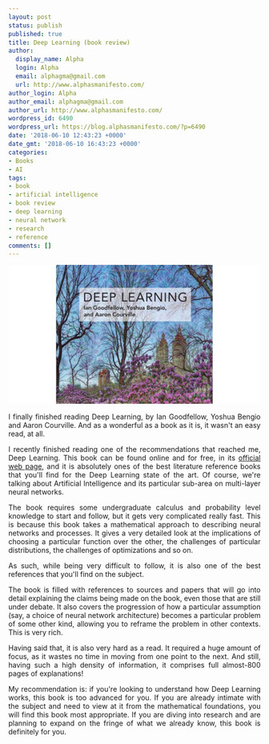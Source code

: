 ```yaml
---
layout: post
status: publish
published: true
title: Deep Learning (book review)
author:
  display_name: Alpha
  login: Alpha
  email: alphagma@gmail.com
  url: http://www.alphasmanifesto.com/
author_login: Alpha
author_email: alphagma@gmail.com
author_url: http://www.alphasmanifesto.com/
wordpress_id: 6490
wordpress_url: https://blog.alphasmanifesto.com/?p=6490
date: '2018-06-10 12:43:23 +0000'
date_gmt: '2018-06-10 16:43:23 +0000'
categories:
- Books
- AI
tags:
- book
- artificial intelligence
- book review
- deep learning
- neural network
- research
- reference
comments: []
---
```


![](/assets/deep-learning.jpg)

<p style="text-align: justify;">I finally finished reading Deep Learning, by Ian Goodfellow, Yoshua Bengio and Aaron Courville. And as a wonderful as a book as it is, it wasn't an easy read, at all.</p>
<p style="text-align: justify;"><!--more--></p>
<p style="text-align: justify;">I recently finished reading one of the recommendations that reached me, Deep Learning. This book can be found online and for free, in its <a href="http://www.deeplearningbook.org/">official web page</a>, and it is absolutely ones of the best literature reference books that you'll find for the Deep Learning state of the art. Of course, we're talking about Artificial Intelligence and its particular sub-area on multi-layer neural networks.</p>
<p style="text-align: justify;">The book requires some undergraduate calculus and probability level knowledge to start and follow, but it gets very complicated really fast. This is because this book takes a mathematical approach to describing neural networks and processes. It gives a very detailed look at the implications of choosing a particular function over the other, the challenges of particular distributions, the challenges of optimizations and so on.</p>
<p style="text-align: justify;">As such, while being very difficult to follow, it is also one of the best references that you'll find on the subject.</p>
<p style="text-align: justify;">The book is filled with references to sources and papers that will go into detail explaining the claims being made on the book, even those that are still under debate. It also covers the progression of how a particular assumption (say, a choice of neural network architecture) becomes a particular problem of some other kind, allowing you to reframe the problem in other contexts. This is very rich.</p>
<p style="text-align: justify;">Having said that, it is also very hard as a read. It required a huge amount of focus, as it wastes no time in moving from one point to the next. And still, having such a high density of information, it comprises full almost-800 pages of explanations!</p>
<p style="text-align: justify;">My recommendation is: if you're looking to understand how Deep Learning works, this book is too advanced for you. If you are already intimate with the subject and need to view at it from the mathematical foundations, you will find this book most appropriate. If you are diving into research and are planning to expand on the fringe of what we already know, this book is definitely for you.</p>
